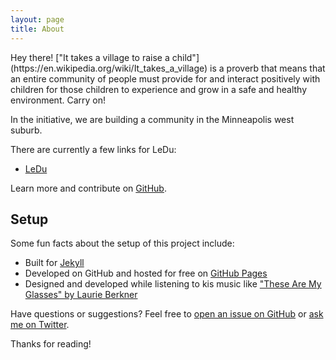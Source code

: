 ```yaml
---
layout: page
title: About
---
```


<p class="message">
  Hey there! ["It takes a village to raise a child"](https://en.wikipedia.org/wiki/It_takes_a_village) is a proverb that means that an entire community of people must provide for and interact positively with children for those children to experience and grow in a safe and healthy environment. Carry on!
</p>

In the initiative, we are building a community in the Minneapolis west suburb.

There are currently a few links for LeDu:

* [LeDu](https://leducon.github.io/)

Learn more and contribute on [GitHub](https://github.com/leducon/leducon.github.io).


## Setup

Some fun facts about the setup of this project include:

* Built for [Jekyll](http://jekyllrb.com)
* Developed on GitHub and hosted for free on [GitHub Pages](https://pages.github.com)
* Designed and developed while listening to kis music like ["These Are My Glasses" by Laurie Berkner](https://www.youtube.com/watch?v=9dvl1oa5AVc&list=RD9dvl1oa5AVc&index=5&t=110s)

Have questions or suggestions? Feel free to [open an issue on GitHub](https://github.com/poole/issues/new) or [ask me on Twitter](https://twitter.com/mdo).

Thanks for reading!
